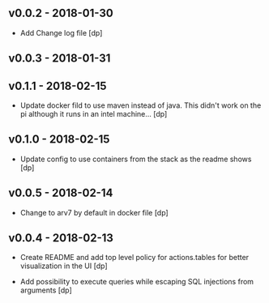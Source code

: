 ## v0.0.2 - 2018-01-30

* Add Change log file [dp]

## v0.0.3 - 2018-01-31

## v0.1.1 - 2018-02-15

* Update docker fild to use maven instead of java. This didn't work on the pi although it runs in an intel machine... [dp]

## v0.1.0 - 2018-02-15

* Update config to use containers from the stack as the readme shows [dp]

## v0.0.5 - 2018-02-14

* Change to arv7 by default in docker file [dp]

## v0.0.4 - 2018-02-13

* Create README and add top level policy for actions.tables for better visualization in the UI [dp]

* Add possibility to execute queries while escaping SQL injections from arguments [dp]
